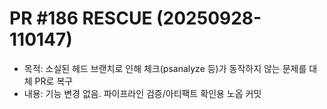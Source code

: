 # PR #186 RESCUE (20250928-110147)
- 목적: 소실된 헤드 브랜치로 인해 체크(psanalyze 등)가 동작하지 않는 문제를 대체 PR로 복구
- 내용: 기능 변경 없음. 파이프라인 검증/아티팩트 확인용 노옵 커밋
